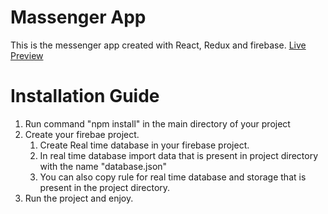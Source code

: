 # Massenger App
This is the messenger app created with React, Redux and firebase.
[Live Preview](https://slack-7260c.firebaseapp.com)

# Installation Guide
1. Run command "npm install" in the main directory of your project
2. Create your firebae project.
   1. Create Real time database in your firebase project.
   2. In real time database import data that is present in project directory with the name "database.json"
   3. You can also copy rule for real time database and storage that is present in the project directory.
4. Run the project and enjoy.
